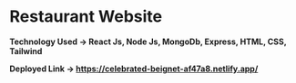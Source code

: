 # Restaurant Website
**Technology Used -> React Js, Node Js, MongoDb, Express, HTML, CSS, Tailwind**


**Deployed Link -> https://celebrated-beignet-af47a8.netlify.app/**
